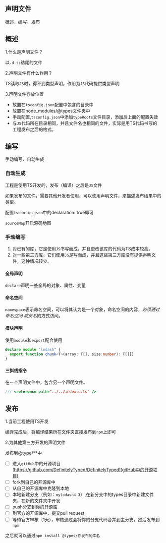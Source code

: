 ## 声明文件

概述、编写、发布

## 概述

1.什么是声明文件？

以`.d.ts`结尾的文件

2.声明文件有什么作用？

TS读取`JS`时，得不到类型声明，作用为`JS`代码提供类型声明

3.声明文件存放位置

- 放置在`tsconfig.json`配置中包含的目录中
- 放置在node_modules/@types文件夹中
- 手动配置,`tsconfig.json`中添加`typeRoots`文件目录，添加后上面的配置失效
- 与`JS`代码所在目录相同，并且文件名也相同的文件，实际是用TS代码书写的工程发布之后的格式。

## 编写

手动编写、自动生成

### 自动生成

工程是使用TS开发的，发布（编译）之后是`JS`文件

如果发布的文件，需要其他开发者使用，可以使用声明文件，来描述发布结果中的类型。

配置`tsconfig.json`中的declaration: true即可

`sourceMap`开启源码地图

### 手动编写

1. 对已有的库，它是使用`JS`书写而成，并且更改该库的代码为TS成本较高。
2. 对一些第三方库，它们使用`JS`是写而成，并且这些第三方库没有提供声明文件，这种情况较少。

#### 全局声明

`declare`声明一些全局的对象、属性、变量

#### 命名空间

`namespace`表示命名空间，可以将其认为是一个对象，命名空间的内容，*必须通过命名空间.成员名*的方式访问。

#### 模块声明

使用`module`和`export`配合使用

```typescript
declare module "lodash" {
  export function chunk<T>(array: T[], size:number): T[][]
}
```

#### 三斜线指令

在一个声明文件中，包含另一个声明文件。

```typescript
/// <reference path="../../index.d.ts" />
```

## 发布

1.当前工程使用TS开发

编译完成后，将编译结果所在文件夹直接发布到`npm`上即可

2.为其他第三方开发的声明文件

发布到@type/**中

- [ ] 进入`gitHub`中的开源项目[https://github.com/DefinitelyTyped/DefinitelyTyped](gitHub中的开源项目)
- [ ] fork到自己的开源库中
- [ ] 从自己的开源库中克隆到本地
- [ ] 本地新建分支（例如：`mylodash4.3`）,在新分支中的types目录中新建文件夹，在新的文件夹中开发
- [ ] push分支到你的开源库
- [ ] 到官方的开源库中，提交pull request
- [ ] 等待官方审核（1天），审核通过会将你的分支代码合并到主分支，然后发布到`npm`

之后就可以通过`npm install @types/你发布的库名`

